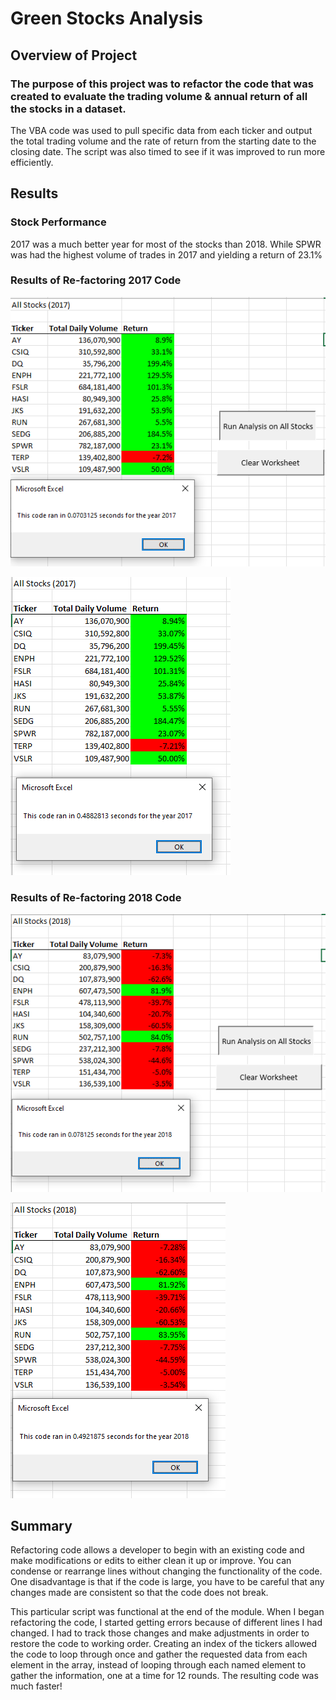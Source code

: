 # Green Stocks Analysis

## Overview of Project

### The purpose of this project was to refactor the code that was created to evaluate the trading volume & annual return of all the stocks in a dataset. 

The VBA code was used to pull specific data from each ticker and output the total trading volume and the rate of return from the starting date to the closing date.  The script was also timed to see if it was improved to run more efficiently.

## Results

### Stock Performance
2017 was a much better year for most of the stocks than 2018. While SPWR was had the highest volume of trades in 2017 and yielding a return of 23.1%
### Results of Re-factoring 2017 Code
![VBA_Challenge_2017](Resources/VBA_Challenge_2017.PNG)

![Green_Stocks_2017](Resources/Green_Stocks_2017.PNG)

### Results of Re-factoring 2018 Code
![VBA_Challenge_2018](Resources/VBA_Challenge_2018.PNG)

![Green Stocks_2018](Resources/Green_Stocks_2018.PNG)

## Summary

Refactoring code allows a developer to begin with an existing code and make modifications or edits to either clean it up or improve. You can condense or rearrange lines without changing the functionality of the code. One disadvantage is that if the code is large, you have to be careful that any changes made are consistent so that the code does not break.

This particular script was functional at the end of the module.  When I began refactoring the code, I started getting errors because of different lines I had changed. I had to track those changes and make adjustments in order to restore the code to working order. Creating an index of the tickers allowed the code to loop through once and gather the requested data from each element in the array, instead of looping through each named element to gather the information, one at a time for 12 rounds.  The resulting code was much faster!
